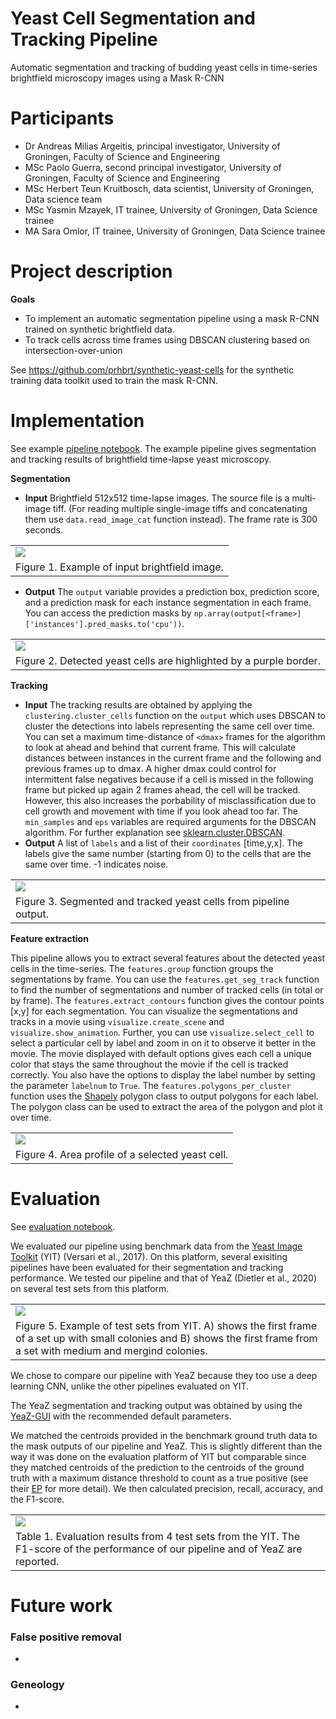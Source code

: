 # Yeast Cell Segmentation and Tracking Pipeline

Automatic segmentation and tracking of budding yeast cells in time-series brightfield microscopy images using a Mask R-CNN

# Participants

* Dr Andreas Milias Argeitis, principal investigator, University of Groningen, Faculty of Science and Engineering
* MSc Paolo Guerra, second principal investigator, University of Groningen, Faculty of Science and Engineering
* MSc Herbert Teun Kruitbosch, data scientist, University of Groningen, Data science team
* MSc Yasmin Mzayek, IT trainee, University of Groningen, Data Science trainee
* MA Sara Omlor, IT trainee, University of Groningen, Data Science trainee

# Project description

**Goals** 
* To implement an automatic segmentation pipeline using a mask R-CNN trained on synthetic brightfield data. 
* To track cells across time frames using DBSCAN clustering based on intersection-over-union

See https://github.com/prhbrt/synthetic-yeast-cells for the synthetic training data toolkit used to train the mask R-CNN.

# Implementation

See example [pipeline notebook](https://git.webhosting.rug.nl/P301081/yeastcells-detection-maskrcnn/src/branch/master/notebooks/example_pipeline.ipynb).
The example pipeline gives segmentation and tracking results of brightfield time-lapse yeast microscopy.

**Segmentation** 
* **Input** Brightfield 512x512 time-lapse images. The source file is a multi-image tiff. (For reading multiple single-image tiffs and concatenating them use `data.read_image_cat` function instead). The frame rate is 300 seconds. 

<table>
  <tr>	
    <td>
        <img src="images/figures/movie1_image_example.png"/>
    </td>
  </tr>
    <tr>
    <td>Figure 1. Example of input brightfield image.</td>
  </tr>
</table>

* **Output** The `output` variable provides a prediction box, prediction score, and a prediction mask for each instance segmentation in each frame. You can access the prediction masks by `np.array(output[<frame>]['instances'].pred_masks.to('cpu'))`.

<table>
  <tr>	
    <td>
        <img src="images/figures/movie1_image_detections.png"/>
    </td>
  </tr>
    <tr>
    <td>Figure 2. Detected yeast cells are highlighted by a purple border.</td>
  </tr>
</table>


**Tracking**  
* **Input** The tracking results are obtained by applying the `clustering.cluster_cells` function on the `output` which uses DBSCAN to cluster the detections into labels representing the same cell over time. You can set a maximum time-distance of `<dmax>` frames for the algorithm to look at ahead and behind that current frame. This will calculate distances between instances in the current frame and the following and previous frames up to dmax. A higher dmax could control for intermittent false negatives because if a cell is missed in the following frame but picked up again 2 frames ahead, the cell will be tracked. However, this also increases the porbability of misclassification due to cell growth and movement with time if you look ahead too far. The `min_samples` and `eps` variables are required arguments for the DBSCAN algorithm. For further explanation see [sklearn.cluster.DBSCAN](https://scikit-learn.org/stable/modules/generated/sklearn.cluster.DBSCAN.html).
* **Output** A list of `labels` and a list of their `coordinates` [time,y,x]. The labels give the same number (starting from 0) to the cells that are the same over time. -1 indicates noise.

<table>
  <tr>	
    <td>
        <img src="images/figures/output_xy01_animation.gif"/>
    </td>
  </tr>
    <tr>
    <td>Figure 3. Segmented and tracked yeast cells from pipeline output.</td>
  </tr>
</table>

**Feature extraction**

This pipeline allows you to extract several features about the detected yeast cells in the time-series. The `features.group` function groups the segmentations by frame. You can use the `features.get_seg_track` function to find the number of segmentations and number of tracked cells (in total or by frame). The `features.extract_contours` function gives the contour points [x,y] for each segmentation. You can visualize the segmentations and tracks in a movie using `visualize.create_scene` and `visualize.show_animation`. Further, you can use `visualize.select_cell` to select a particular cell by label and zoom in on it to observe it better in the movie. The movie displayed with default options gives each cell a unique color that stays the same throughout the movie if the cell is tracked correctly. You also have the options to display the label number by setting the parameter `labelnum` to `True`. The `features.polygons_per_cluster` function uses the [Shapely](https://shapely.readthedocs.io/en/stable/manual.html) polygon class to output polygons for each label. The polygon class can be used to extract the area of the polygon and plot it over time.

<table>
  <tr>	
    <td>
        <img src="images/figures/movie1_image_area_profile.png"/>
    </td>
  </tr>
    <tr>
    <td>Figure 4. Area profile of a selected yeast cell.</td>
  </tr>
</table>

# Evaluation

See [evaluation notebook](https://git.webhosting.rug.nl/P301081/yeastcells-detection-maskrcnn/src/branch/master/notebooks/example_evaluation.ipynb). 

We evaluated our pipeline using benchmark data from the [Yeast Image Toolkit](http://yeast-image-toolkit.biosim.eu/) (YIT) (Versari et al., 2017). On this platform, several exisiting pipelines have been evaluated for their segmentation and tracking performance. We tested our pipeline and that of YeaZ (Dietler et al., 2020) on several test sets from this platform. 

<table>
  <tr>	
    <td>
        <img src="images/figures/test_sets_figure.png"/>
    </td>
  </tr>
    <tr>
    <td>Figure 5. Example of test sets from YIT. A) shows the first frame of a set up with small colonies and B) shows the first frame from a set with medium and mergind colonies.</td>
  </tr>
</table> 

We chose to compare our pipeline with YeaZ because they too use a deep learning CNN, unlike the other pipelines evaluated on YIT. 

The YeaZ segmentation and tracking output was obtained by using the [YeaZ-GUI](https://github.com/lpbsscientist/YeaZ-GUI) with the recommended default parameters.

We matched the centroids provided in the benchmark ground truth data to the mask outputs of our pipeline and YeaZ. This is slightly different than the way it was done on the evaluation platform of YIT but comparable since they matched centroids of the prediction to the centroids of the ground truth with a maximum distance threshold to count as a true positive (see their [EP](https://github.com/Fafa87/EP) for more detail). We then calculated precision, recall, accuracy, and the F1-score.

<table>
  <tr>	
    <td>
        <img src="images/figures/evaluation_table.png"/>
    </td>
  </tr>
    <tr>
    <td>Table 1. Evaluation results from 4 test sets from the YIT. The F1-score of the performance of our pipeline and of YeaZ are reported.</td>
  </tr>
</table> 

# Future work
### False positive removal
* 
### Geneology
* 

